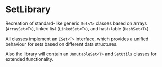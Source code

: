 # SetLibrary
Recreation of standard-like generic `Set<T>` classes based on arrays (`ArraySet<T>`), linked list (`LinkedSet<T>`), and hash table (`HashSet<T>`).

All classes implement an `ISet<T>` interface, which provides a unified behaviour for sets based on different data structures.

Also the library will contain an `UnmutableSet<T>` and `SetUtils` classes for extended functionality.

